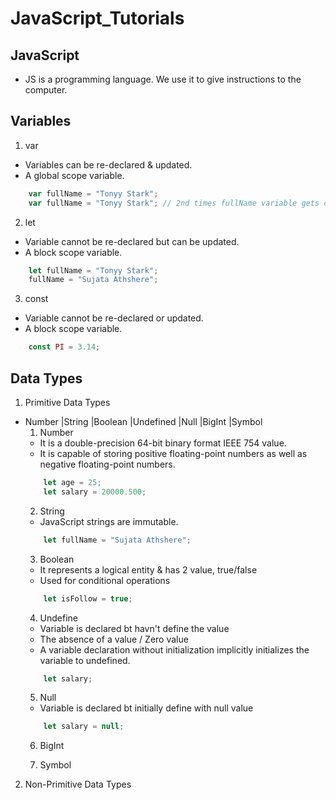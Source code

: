 # JavaScript_Tutorials

## JavaScript
- JS is a programming language. We use it to give instructions to the computer.

## Variables
1. var
- Variables can be re-declared & updated. 
- A global scope variable.
```js
    var fullName = "Tonyy Stark";
    var fullName = "Tonyy Stark"; // 2nd times fullName variable gets created
```
2. let
- Variable cannot be re-declared but can be updated.
- A block scope variable.
```js
    let fullName = "Tonyy Stark";
    fullName = "Sujata Athshere"; 
```
3. const
- Variable cannot be re-declared or updated.
- A block scope variable.
```js
    const PI = 3.14;
```
## Data Types
1. Primitive Data Types
- Number |String |Boolean |Undefined |Null |BigInt |Symbol
    1. Number
    - It is a double-precision 64-bit binary format IEEE 754 value.
    - It is capable of storing positive floating-point numbers as well as negative floating-point numbers.
    ```js
        let age = 25;
        let salary = 20000.500;
    ```
    2. String
    - JavaScript strings are immutable.
    ```js
        let fullName = "Sujata Athshere";   
    ```
    3. Boolean
    - It represents a logical entity & has 2 value, true/false
    - Used for conditional operations
    ```js
        let isFollow = true;   
    ```
    4. Undefine
    - Variable is declared bt havn't define the value
    - The absence of a value / Zero value
    - A variable declaration without initialization implicitly initializes the variable to undefined.
    ```js
        let salary;
    ```
    5. Null
    - Variable is declared bt initially define with null value
    ```js
        let salary = null;
    ```
    6. BigInt

    7. Symbol

2. Non-Primitive Data Types